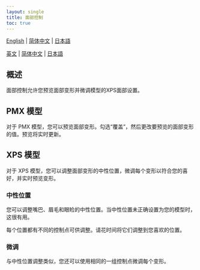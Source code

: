 ```yaml
---
layout: single
title: 面部控制
toc: true
---
```

[English](/dancexr/features/facial_control) | [简体中文](/zh/dancexr/features/facial_control) | [日本語](/jp/dancexr/features/facial_control)


[英文](/dancexr/features/facial_control) | [简体中文](/zh/dancexr/features/facial_control) | [日本語](/jp/dancexr/features/facial_control)

## 概述
面部控制允许您预览面部变形并微调模型的XPS面部设置。

## PMX 模型
对于 PMX 模型，您可以预览面部变形。勾选“覆盖”，然后更改要预览的面部变形的值。预览将实时更新。

## XPS 模型
对于 XPS 模型，您可以调整面部变形的中性位置，微调每个变形以符合您的喜好，并实时预览变形。

### 中性位置
您可以调整嘴巴、眉毛和眼睑的中性位置。当中性位置未正确设置为您的模型时，这很有用。

每个位置都有不同的控制点可供调整。请花时间将它们调整到您喜欢的位置。

### 微调
与中性位置调整类似，您还可以使用相同的一组控制点微调每个变形。